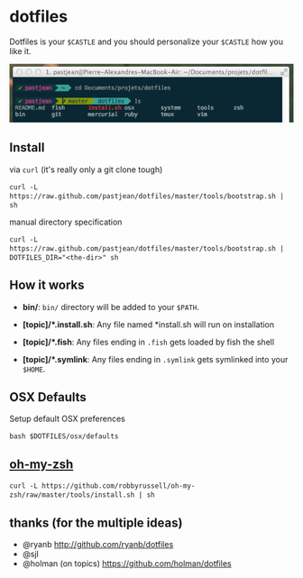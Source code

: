 dotfiles
========

Dotfiles is your `$CASTLE` and you should personalize your `$CASTLE` how you like it.

![Nice prompt](tools/ohmyzsh-capture.png)

Install
-------
    
via `curl` (it's really only a git clone tough)

    curl -L https://raw.github.com/pastjean/dotfiles/master/tools/bootstrap.sh | sh

manual directory specification

    curl -L https://raw.github.com/pastjean/dotfiles/master/tools/bootstrap.sh | DOTFILES_DIR="<the-dir>" sh


How it works
------------

- **bin/**: `bin/` directory will be added to your `$PATH`.

- **[topic]/\*.install.sh**: Any file named \*install.sh will run on installation
- **[topic]/\*.fish**: Any files ending in `.fish` gets loaded by fish the shell
- **[topic]/\*.symlink**: Any files ending in `.symlink` gets symlinked into
  your `$HOME`. 

OSX Defaults
------------

Setup default OSX preferences

    bash $DOTFILES/osx/defaults

[oh-my-zsh](https://github.com/robbyrussell/oh-my-zsh)
------------------------------------------------------

    curl -L https://github.com/robbyrussell/oh-my-zsh/raw/master/tools/install.sh | sh

thanks (for the multiple ideas)
--------------------------------
- @ryanb http://github.com/ryanb/dotfiles 
- @sjl
- @holman (on topics) https://github.com/holman/dotfiles
